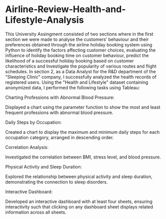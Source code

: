 # Airline-Review-Health-and-Lifestyle-Analysis
This University Assingment consisted of two sections where in the first section we were made to analyse the customers’ behaviour and their
preferences obtained through the airline holiday booking system using Python to identify the factors affecting customer choices, evaluating the influence of holiday booking time on customer behaviour, predict the likelihood of a successful holiday booking based on customer
characteristics and Investigate the popularity of various routes and flight schedules.
In section 2, as a Data Analyst for the R&D department of the "Sleeping Clinic" company, I successfully analyzed the health records of registered users. Using the "Health and Lifestyle" dataset containing anonymized data, I performed the following tasks using Tableau:

Charting Professions with Abnormal Blood Pressure:

Displayed a chart using the parameter function to show the most and least frequent professions with abnormal blood pressure.

Daily Steps by Occupation:

Created a chart to display the maximum and minimum daily steps for each occupation category, arranged in descending order.

Correlation Analysis:

Investigated the correlation between BMI, stress level, and blood pressure.

Physical Activity and Sleep Duration:

Explored the relationship between physical activity and sleep duration, demonstrating the connection to sleep disorders.

Interactive Dashboard:

Developed an interactive dashboard with at least four sheets, ensuring interactivity such that clicking on any dashboard sheet displays related information across all sheets.
